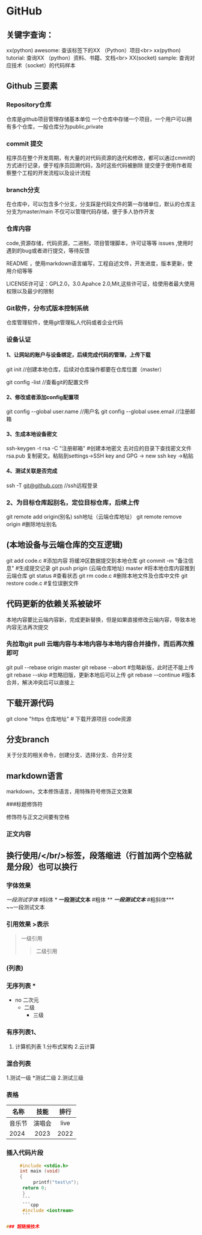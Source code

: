 # GitHub

## 关键字查询：

xx(python) awesome: 查该标签下的XX （Python）项目\<br>
xx(python) tutorial: 查询XX （python）资料、书籍、文档\<br>
XX(socket) sample: 查询对应技术（socket）的代码样本

## Github 三要素

### Repository仓库

仓库是github项目管理存储基本单位
一个仓库中存储一个项目，一个用户可以拥有多个仓库，一般仓库分为public,private

### commit 提交

程序员在整个开发周期，有大量的对代码资源的迭代和修改，都可以通过cmmit的方式进行记录，便于程序员回溯代码，及时这些代码被删除
提交便于使用作者观察整个工程的开发流程以及设计流程

### branch分支

在仓库中，可以包含多个分支，分支踩是代码文件的第一存储单位，默认的仓库主分支为master/main
不仅可以管理代码存储，便于多人协作开发

### 仓库内容

code,资源存储，代码资源，二进制，项目管理脚本，许可证等等
issues ,使用时遇到的bug或者进行提交，等待反馈

README ，使用markdown语言编写，工程自述文件，开发进度，版本更新，使用介绍等等

LICENSE许可证：GPL2.0，3.0.Apahce 2.0,Mit,这些许可证，给使用者最大使用权限以及最少的限制

### Git软件，分布式版本控制系统

仓库管理软件，使用git管理私人代码或者企业代码

### 设备认证

#### 1、让网站的账户与设备绑定，后续完成代码的管理，上传下载

git init //创建本地仓库，后续对仓库操作都要在仓库位置（master）

git config -list //查看git的配置文件

#### 2、修改或者添加config配置项

git config --global user.name //用户名 
git config --global usee.email //注册邮箱

#### 3、生成本地设备密文
ssh-keygen -t rsa -C "注册邮箱" #创建本地密文 去对应的目录下查找密文文件
rsa.pub 复制密文。粘贴到settings->SSH key and GPG -> new ssh key ->粘贴

#### 4、测试关联是否完成
ssh -T git@github.com //ssh远程登录

### 2、为目标仓库起别名，定位目标仓库，后续上传

git remote add origin(别名) ssh地址（云端仓库地址）
git remote remove origin #删除地址别名

## (本地设备与云端仓库的交互逻辑)
git add code.c #添加内容 
将缓冲区数据提交到本地仓库 
git commit -m "备注信息"   #生成提交记录 
git push prigin (云端仓库地址) master #将本地仓库内容推到云端仓库 
git status #查看状态 
git rm code.c #删除本地文件及仓库中文件 
git restore code.c #复位误删文件

## 代码更新的依赖关系被破坏

本地内容要比云端内容新，完成更新替换，但是如果直接修改云端内容，导致本地内容无法再次提交

### 先拉取git pull 云端内容与本地内容与本地内容合并操作，而后再次推即可

git pull --rebase origin master 
git rebase --abort #忽略新版，此时还不能上传 
git rebase --skip  #忽略旧版，更新本地后可以上传
git rebase --continue #版本合并，解决冲突后可以直接上

## 下载开源代码

git clone "https 仓库地址" # 下载开源项目 code资源

## 分支branch

关于分支的相关命令，创建分支、选择分支、合并分支

## markdown语言 

markdown，文本修饰语言，用特殊符号修饰正文效果

###标题修饰符

修饰符与正文之间要有空格

### 正文内容

## 换行使用/</br/>标签，段落缩进（行首加两个空格就是分段）也可以换行

### 字体效果

*一段测试字体*  #斜体 * 
   **一段测试文本**   #粗体 ** 
   ***一段测试文本*** #粗斜体***  
   ~~一段测试文本     

### 引用效果 \>表示
>一级引用 
>> 二级引用

### (列表)
### 无序列表 \*
* no 二次元 
  * 二级
    * 三级

### 有序列表1、
1. 计算机列表
   1.分布式架构
   2.云计算

### 混合列表
1.测试一级
  *测试二级
   2.测试三级

### 表格
名称|技能|排行
--|:--:|:--:
音乐节|演唱会|live
2024|2023|2022

### 插入代码片段
```C
     #include <stdio.h>
     int main (void)
     {
          printf("test\n");
	  return 0;
	  }
	  ```
	  ```cpp
	  #include <iostream>
	  ```

### 超链接技术

